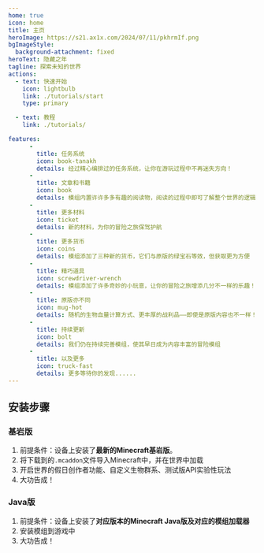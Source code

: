 ```yaml
---
home: true
icon: home
title: 主页
heroImage: https://s21.ax1x.com/2024/07/11/pkhrmIf.png
bgImageStyle:
  background-attachment: fixed
heroText: 隐藏之年
tagline: 探索未知的世界
actions:
  - text: 快速开始
    icon: lightbulb
    link: ./tutorials/start
    type: primary

  - text: 教程
    link: ./tutorials/

features:
      -
        title: 任务系统
        icon: book-tanakh
        details: 经过精心编排过的任务系统，让你在游玩过程中不再迷失方向！   
      -
        title: 文章和书籍
        icon: book
        details: 模组内置许许多多有趣的阅读物，阅读的过程中即可了解整个世界的逻辑
      -
        title: 更多材料
        icon: ticket
        details: 新的材料，为你的冒险之旅保驾护航
      -
        title: 更多货币
        icon: coins
        details: 模组添加了三种新的货币，它们与原版的绿宝石等效，但获取更为方便
      -
        title: 精巧道具
        icon: screwdriver-wrench
        details: 模组添加了许多奇妙的小玩意，让你的冒险之旅增添几分不一样的乐趣！ 
      -
        title: 原版亦不同
        icon: mug-hot
        details: 随机的生物血量计算方式、更丰厚的战利品——即使是原版内容也不一样！
      -
        title: 持续更新
        icon: bolt
        details: 我们仍在持续完善模组，使其早日成为内容丰富的冒险模组
      -
        title: 以及更多
        icon: truck-fast
        details: 更多等待你的发现......
---
```


## 安装步骤
### 基岩版
1. 前提条件：设备上安装了**最新的Minecraft基岩版**。
2. 将下载到的`.mcaddon`文件导入Minecraft中，并在世界中加载
3. 开启世界的假日创作者功能、自定义生物群系、测试版API实验性玩法
4. 大功告成！

### Java版
1. 前提条件：设备上安装了**对应版本的Minecraft Java版及对应的模组加载器**
2. 安装模组到游戏中
3. 大功告成！
